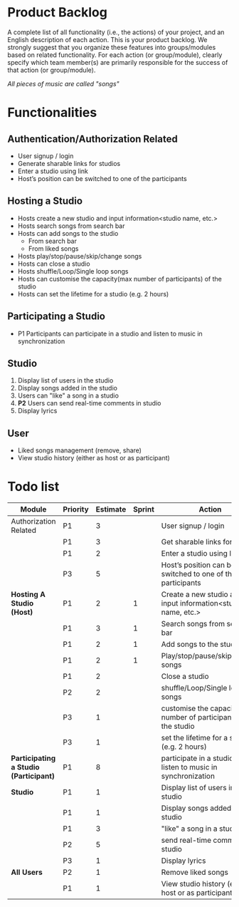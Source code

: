 # Product Backlog

A complete list of all functionality (i.e., the actions) of your project, and an English description of each action. This is your product backlog. We strongly suggest that you organize these features into groups/modules based on related functionality. For each action (or group/module), clearly specify which team member(s) are primarily responsible for the success of that action (or group/module). 



*All pieces of music are called "songs"*

# Functionalities

## Authentication/Authorization Related

* User signup / login
* Generate sharable links for studios
* Enter a studio using link
* <Nice to have>Host’s position can be switched to one of the participants 

## Hosting a Studio

* Hosts create a new studio and input information<studio name, etc.>
* Hosts search songs from search bar 
* Hosts can add songs to the studio
  * From search bar
  * From liked songs
* Hosts play/stop/pause/skip/change songs
* Hosts can close a studio
* <Nice to have> Hosts shuffle/Loop/Single loop songs
* <Nice to have>Hosts can customise the capacity(max number of participants) of the studio 
* <Nice to have>Hosts can set the lifetime for a studio (e.g. 2 hours) 

## Participating a Studio

* P1 Participants can participate in a studio and listen to music in synchronization

## Studio

1. Display list of users in the studio
2. Display songs added in the studio
3. Users can "like" a song in a studio
4. **P2** Users can send real-time comments in studio
5. <Nice to have> Display lyrics 

## User

* Liked songs management (remove, share)
* View studio history (either as host or as participant)

# Todo list

| Module                                   | Priority | Estimate | Sprint | Action                                                       |
| ---------------------------------------- | -------- | -------- | ------ | ------------------------------------------------------------ |
| Authorization Related                    | P1       | 3        |        | User signup / login                                          |
|                                          | P1       | 3        |        | Get sharable links for studios                               |
|                                          | P1       | 2        |        | Enter a studio using link                                    |
|                                          | P3       | 5        |        | Host’s position can be switched to one of the participants   |
| **Hosting A Studio (Host)**              | P1       | 2        | 1      | Create a new studio and input information<studio name, etc.> |
|                                          | P1       | 3        | 1      | Search songs from search bar                                 |
|                                          | P1       | 2        | 1      | Add songs to the studio                                      |
|                                          | P1       | 2        | 1      | Play/stop/pause/skip/change songs                            |
|                                          | P1       | 2        |        | Close a studio                                               |
|                                          | P2       | 2        |        | <Nice to have> shuffle/Loop/Single loop songs                |
|                                          | P3       | 1        |        | <Nice to have>customise the capacity(max number of participants) of the studio |
|                                          | P3       | 1        |        | <Nice to have>set the lifetime for a studio (e.g. 2 hours)   |
| **Participating a Studio (Participant)** | P1       | 8        |        | participate in a studio and listen to music in synchronization |
| **Studio**                               | P1       | 1        |        | Display list of users in the studio                          |
|                                          | P1       | 1        |        | Display songs added in the studio                            |
|                                          | P1       | 3        |        | "like" a song in a studio                                    |
|                                          | P2       | 5        |        | send real-time comments in studio                            |
|                                          | P3       | 1        |        | <Nice to have> Display lyrics                                |
| **All Users**                            | P2       | 1        |        | Remove liked songs                                           |
|                                          | P1       | 1        |        | View studio history (either as host or as participant)       |